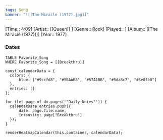 ```yaml
---
tags: Song  
banner: "![[The Miracle (1977).jpg]]"
---
```

[Time:: 4:09]
[Artist:: [[Queen]] ]
[Genre:: Rock]
[Played:: ]
[Album:: [[The Miracle (1977)]]]
[Year:: 1977]
### Dates
````dataview
TABLE Favorite_Song
WHERE Favorite_Song = [[Breakthru]]
````
  ```dataviewjs
const calendarData = { 
	colors: { 
		blue: ["#9ccfd8", "#5BAAB8", "#57A1BB", "#5da8c7", "#3e8fb0"] 
	}, 
	entries: [] 
}; 

for (let page of dv.pages('"Daily Notes"')) { 
	calendarData.entries.push({ 
		date: page.file.name, 
		intensity: page["Breakthru"]
	}); 
} 

renderHeatmapCalendar(this.container, calendarData);
```
